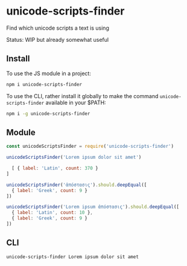 # unicode-scripts-finder

Find which unicode scripts a text is using

Status: WIP but already somewhat useful

## Install
To use the JS module in a project:
```sh
npm i unicode-scripts-finder
```

To use the CLI, rather install it globally to make the command `unicode-scripts-finder` available in your $PATH:
```sh
npm i -g unicode-scripts-finder
```

## Module
```js
const unicodeScriptsFinder = require('unicode-scripts-finder')

unicodeScriptsFinder('Lorem ipsum dolor sit amet')

  [ { label: 'Latin', count: 370 }
]

unicodeScriptsFinder('ἀπόστασις').should.deepEqual([
  { label: 'Greek', count: 9 }
])

unicodeScriptsFinder('Lorem ipsum ἀπόστασις').should.deepEqual([
  { label: 'Latin', count: 10 },
  { label: 'Greek', count: 9 }
])
```

## CLI
```sh
unicode-scripts-finder Lorem ipsum dolor sit amet
```
